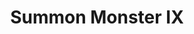 ---
title: "Summon Monster IX"

spell:
  schools:
    - name:        "Conjuration"
      subschools:  ["Summoning"]
      descriptors: ["see text for summon monster I"]
  classes:
    - name:  "Cleric"
      abbr:  "Clr"
      level: 9
    - name:  "Sorcerer/Wizard"
      abbr:  "Sor/Wiz"
      level: 9
  domains:
    - name:  "Chaos"
      abbr:  "Chaos"
      level: 9
    - name:  "Evil"
      abbr:  "Evil"
      level: 9
    - name:  "Good"
      abbr:  "Good"
      level: 9
    - name:  "Law"
      abbr:  "Law"
      level: 9
  description:        |
    This spell functions like summon monster I, except that you can summon one creature from the 9th-level list, {% die_roll 1 3 0 %} creatures of the same kind from the 8th-level list, or {% die_roll 1 4 1 %} creatures of the same kind from a lower-level list.

    |---
    | Monster | Alignment
    |-|-
    | Couatl | LG
    | Leonal (guardinal) | NG
    | Celestial roc | CG
    | Elemental, elder (any) | N
    | Devil, barbed | LE
    | Fiendish dire shark<sup>1</sup> | NE
    | Fiendish monstrous scorpion, Gargantuan | NE
    | Night hag | NE
    | Bebilith (demon) | CE
    | Fiendish monstrous spider, Colossal | CE
    | Hezrou (demon) | CE
    |===
    | <sup>1</sup> May be summoned only into an aquatic or watery environment. |<
    {: .table .table-bordered .table-hover }
---